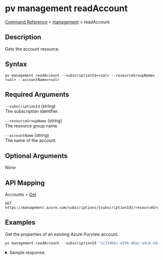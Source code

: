# pv management readAccount
[Command Reference](../../../README.md#command-reference) > [management](./main.md) > readAccount

## Description
Gets the account resource.

## Syntax
```
pv management readAccount --subscriptionId=<val> --resourceGroupName=<val> --accountName=<val>
```

## Required Arguments
`--subscriptionId` (string)  
The subscription identifier.

`--resourceGroupName` (string)  
The resource group name.

`--accountName` (string)  
The name of the account.

## Optional Arguments
*None*

## API Mapping
Accounts > [Get](https://docs.microsoft.com/en-us/rest/api/purview/accounts/get)
```
GET https://management.azure.com/subscriptions/{subscriptionId}/resourceGroups/{resourceGroupName}/providers/Microsoft.Purview/accounts/{accountName}
```

## Examples
Get the properties of an existing Azure Purview account.
```powershell
pv management readAccount --subscriptionId "2c334b6c-e556-40ac-a4c0-c0d1d2e08ca0" --resourceGroupName "esg" --accountName "esg-26fa7f24-pv"
```

<details><summary>Sample response.</summary>
<p>

```json
{
    "id": "/subscriptions/AZURE_SUBSCRIPTION_ID/resourceGroups/esg/providers/Microsoft.Purview/accounts/my-purview-account",
    "identity": {
        "principalId": "PRINCIPAL_ID",
        "tenantId": "TENANT_ID",
        "type": "SystemAssigned"
    },
    "location": "westeurope",
    "name": "my-purview-account",
    "properties": {
        "cloudConnectors": {
            "awsExternalId": "AWS_EXTERNAL_ID"
        },
        "createdAt": "2022-02-23T09:46:46.2381767Z",
        "createdBy": "email@domain.com",
        "createdByObjectId": "AZURE_AD_OBJECT_ID",
        "endpoints": {
            "catalog": "https://my-purview-account.purview.azure.com/catalog",
            "guardian": "https://my-purview-account.purview.azure.com/guardian",
            "scan": "https://my-purview-account.purview.azure.com/scan"
        },
        "friendlyName": "My Azure Purview Account",
        "managedResourceGroupName": "managed-rg-my-purview-account",
        "managedResources": {
            "eventHubNamespace": "/subscriptions/AZURE_SUBSCRIPTION_ID/resourceGroups/managed-rg-my-purview-account/providers/Microsoft.EventHub/namespaces/Atlas-9c27fcd9-17b1-468b-9009-f9d920ed3c58",
            "resourceGroup": "/subscriptions/AZURE_SUBSCRIPTION_ID/resourceGroups/managed-rg-my-purview-account",
            "storageAccount": "/subscriptions/AZURE_SUBSCRIPTION_ID/resourceGroups/managed-rg-my-purview-account/providers/Microsoft.Storage/storageAccounts/scanwesteuropemxfcqst"
        },
        "privateEndpointConnections": [],
        "provisioningState": "Succeeded",
        "publicNetworkAccess": "Enabled",
        "systemData": {
            "createdAt": "2022-02-23T09:46:46.2381767Z",
            "createdBy": "email@domain.com",
            "createdByType": "User",
            "lastModifiedAt": "2022-02-23T09:46:46.2381767Z",
            "lastModifiedBy": "email@domain.com",
            "lastModifiedByType": "User"
        }
    },
    "sku": {
        "capacity": 1,
        "name": "Standard"
    },
    "tags": {},
    "type": "Microsoft.Purview/accounts"
}
```
</p>
</details>